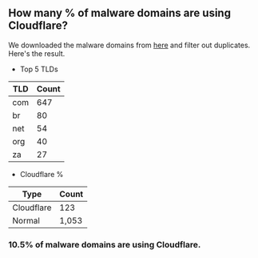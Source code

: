## How many % of malware domains are using Cloudflare?


We downloaded the malware domains from [here](https://urlhaus.abuse.ch) and filter out duplicates.
Here's the result.


[//]: # (start replacement)


- Top 5 TLDs

| TLD | Count |
| --- | --- |
| com | 647 |
| br | 80 |
| net | 54 |
| org | 40 |
| za | 27 |


- Cloudflare %

| Type | Count |
| --- | --- |
| Cloudflare | 123 |
| Normal | 1,053 |


### 10.5% of malware domains are using Cloudflare.